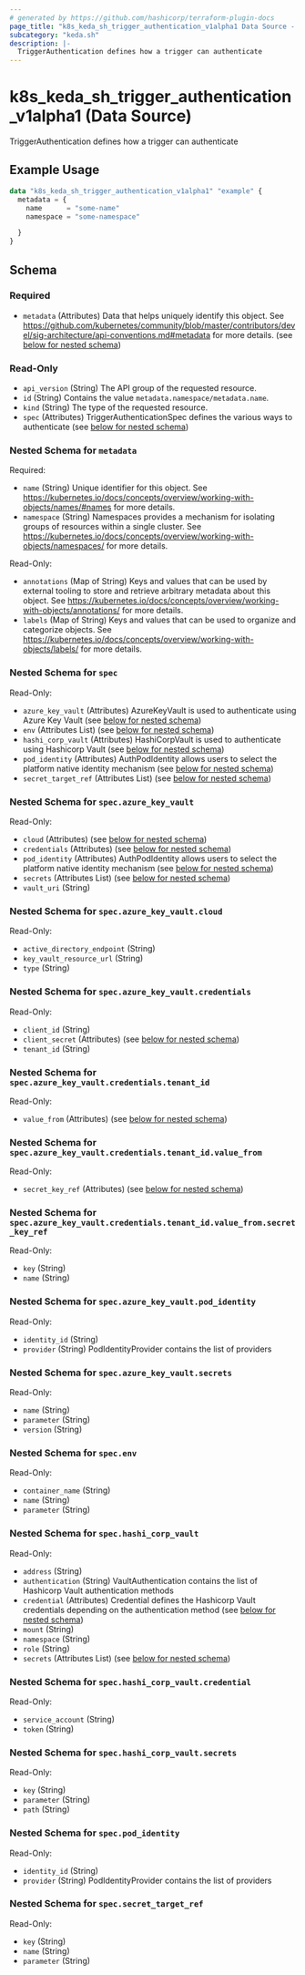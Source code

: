 ```yaml
---
# generated by https://github.com/hashicorp/terraform-plugin-docs
page_title: "k8s_keda_sh_trigger_authentication_v1alpha1 Data Source - terraform-provider-k8s"
subcategory: "keda.sh"
description: |-
  TriggerAuthentication defines how a trigger can authenticate
---
```


# k8s_keda_sh_trigger_authentication_v1alpha1 (Data Source)

TriggerAuthentication defines how a trigger can authenticate

## Example Usage

```terraform
data "k8s_keda_sh_trigger_authentication_v1alpha1" "example" {
  metadata = {
    name      = "some-name"
    namespace = "some-namespace"

  }
}
```

<!-- schema generated by tfplugindocs -->
## Schema

### Required

- `metadata` (Attributes) Data that helps uniquely identify this object. See https://github.com/kubernetes/community/blob/master/contributors/devel/sig-architecture/api-conventions.md#metadata for more details. (see [below for nested schema](#nestedatt--metadata))

### Read-Only

- `api_version` (String) The API group of the requested resource.
- `id` (String) Contains the value `metadata.namespace/metadata.name`.
- `kind` (String) The type of the requested resource.
- `spec` (Attributes) TriggerAuthenticationSpec defines the various ways to authenticate (see [below for nested schema](#nestedatt--spec))

<a id="nestedatt--metadata"></a>
### Nested Schema for `metadata`

Required:

- `name` (String) Unique identifier for this object. See https://kubernetes.io/docs/concepts/overview/working-with-objects/names/#names for more details.
- `namespace` (String) Namespaces provides a mechanism for isolating groups of resources within a single cluster. See https://kubernetes.io/docs/concepts/overview/working-with-objects/namespaces/ for more details.

Read-Only:

- `annotations` (Map of String) Keys and values that can be used by external tooling to store and retrieve arbitrary metadata about this object. See https://kubernetes.io/docs/concepts/overview/working-with-objects/annotations/ for more details.
- `labels` (Map of String) Keys and values that can be used to organize and categorize objects. See https://kubernetes.io/docs/concepts/overview/working-with-objects/labels/ for more details.


<a id="nestedatt--spec"></a>
### Nested Schema for `spec`

Read-Only:

- `azure_key_vault` (Attributes) AzureKeyVault is used to authenticate using Azure Key Vault (see [below for nested schema](#nestedatt--spec--azure_key_vault))
- `env` (Attributes List) (see [below for nested schema](#nestedatt--spec--env))
- `hashi_corp_vault` (Attributes) HashiCorpVault is used to authenticate using Hashicorp Vault (see [below for nested schema](#nestedatt--spec--hashi_corp_vault))
- `pod_identity` (Attributes) AuthPodIdentity allows users to select the platform native identity mechanism (see [below for nested schema](#nestedatt--spec--pod_identity))
- `secret_target_ref` (Attributes List) (see [below for nested schema](#nestedatt--spec--secret_target_ref))

<a id="nestedatt--spec--azure_key_vault"></a>
### Nested Schema for `spec.azure_key_vault`

Read-Only:

- `cloud` (Attributes) (see [below for nested schema](#nestedatt--spec--azure_key_vault--cloud))
- `credentials` (Attributes) (see [below for nested schema](#nestedatt--spec--azure_key_vault--credentials))
- `pod_identity` (Attributes) AuthPodIdentity allows users to select the platform native identity mechanism (see [below for nested schema](#nestedatt--spec--azure_key_vault--pod_identity))
- `secrets` (Attributes List) (see [below for nested schema](#nestedatt--spec--azure_key_vault--secrets))
- `vault_uri` (String)

<a id="nestedatt--spec--azure_key_vault--cloud"></a>
### Nested Schema for `spec.azure_key_vault.cloud`

Read-Only:

- `active_directory_endpoint` (String)
- `key_vault_resource_url` (String)
- `type` (String)


<a id="nestedatt--spec--azure_key_vault--credentials"></a>
### Nested Schema for `spec.azure_key_vault.credentials`

Read-Only:

- `client_id` (String)
- `client_secret` (Attributes) (see [below for nested schema](#nestedatt--spec--azure_key_vault--credentials--client_secret))
- `tenant_id` (String)

<a id="nestedatt--spec--azure_key_vault--credentials--client_secret"></a>
### Nested Schema for `spec.azure_key_vault.credentials.tenant_id`

Read-Only:

- `value_from` (Attributes) (see [below for nested schema](#nestedatt--spec--azure_key_vault--credentials--tenant_id--value_from))

<a id="nestedatt--spec--azure_key_vault--credentials--tenant_id--value_from"></a>
### Nested Schema for `spec.azure_key_vault.credentials.tenant_id.value_from`

Read-Only:

- `secret_key_ref` (Attributes) (see [below for nested schema](#nestedatt--spec--azure_key_vault--credentials--tenant_id--value_from--secret_key_ref))

<a id="nestedatt--spec--azure_key_vault--credentials--tenant_id--value_from--secret_key_ref"></a>
### Nested Schema for `spec.azure_key_vault.credentials.tenant_id.value_from.secret_key_ref`

Read-Only:

- `key` (String)
- `name` (String)





<a id="nestedatt--spec--azure_key_vault--pod_identity"></a>
### Nested Schema for `spec.azure_key_vault.pod_identity`

Read-Only:

- `identity_id` (String)
- `provider` (String) PodIdentityProvider contains the list of providers


<a id="nestedatt--spec--azure_key_vault--secrets"></a>
### Nested Schema for `spec.azure_key_vault.secrets`

Read-Only:

- `name` (String)
- `parameter` (String)
- `version` (String)



<a id="nestedatt--spec--env"></a>
### Nested Schema for `spec.env`

Read-Only:

- `container_name` (String)
- `name` (String)
- `parameter` (String)


<a id="nestedatt--spec--hashi_corp_vault"></a>
### Nested Schema for `spec.hashi_corp_vault`

Read-Only:

- `address` (String)
- `authentication` (String) VaultAuthentication contains the list of Hashicorp Vault authentication methods
- `credential` (Attributes) Credential defines the Hashicorp Vault credentials depending on the authentication method (see [below for nested schema](#nestedatt--spec--hashi_corp_vault--credential))
- `mount` (String)
- `namespace` (String)
- `role` (String)
- `secrets` (Attributes List) (see [below for nested schema](#nestedatt--spec--hashi_corp_vault--secrets))

<a id="nestedatt--spec--hashi_corp_vault--credential"></a>
### Nested Schema for `spec.hashi_corp_vault.credential`

Read-Only:

- `service_account` (String)
- `token` (String)


<a id="nestedatt--spec--hashi_corp_vault--secrets"></a>
### Nested Schema for `spec.hashi_corp_vault.secrets`

Read-Only:

- `key` (String)
- `parameter` (String)
- `path` (String)



<a id="nestedatt--spec--pod_identity"></a>
### Nested Schema for `spec.pod_identity`

Read-Only:

- `identity_id` (String)
- `provider` (String) PodIdentityProvider contains the list of providers


<a id="nestedatt--spec--secret_target_ref"></a>
### Nested Schema for `spec.secret_target_ref`

Read-Only:

- `key` (String)
- `name` (String)
- `parameter` (String)
